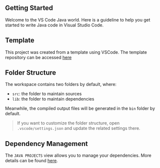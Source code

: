## Getting Started

Welcome to the VS Code Java world. Here is a guideline to help you get started to write Java code in Visual Studio Code.

## Template

This project was created from a template using VSCode. The template repository can be accessed [here](https://github.com/csengekulker/java-mvc-template)

## Folder Structure

The workspace contains two folders by default, where:

- `src`: the folder to maintain sources
- `lib`: the folder to maintain dependencies

Meanwhile, the compiled output files will be generated in the `bin` folder by default.

> If you want to customize the folder structure, open `.vscode/settings.json` and update the related settings there.

## Dependency Management

The `JAVA PROJECTS` view allows you to manage your dependencies. More details can be found [here](https://github.com/microsoft/vscode-java-dependency#manage-dependencies).
